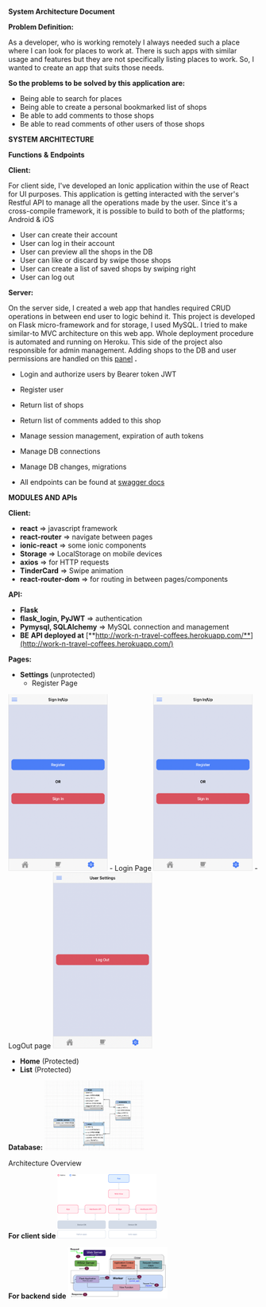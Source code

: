 **System Architecture Document**

**Problem Definition:**

As a developer, who is working remotely I always needed such a place where I can look for places to work at. There is such apps with similar usage and features but they are not specifically listing places to work. So, I wanted to create an app that suits those needs.

**So the problems to be solved by this application are:**

- Being able to search for places
- Being able to create a personal bookmarked list of shops
- Be able to add comments to those shops
- Be able to read comments of other users of those shops

**SYSTEM ARCHITECTURE**

**Functions**  **&amp;**  **Endpoints**

**Client:**

For client side, I&#39;ve developed an Ionic application within the use of React for UI purposes. This application is getting interacted with the server&#39;s Restful API to manage all the operations made by the user. Since it&#39;s a cross-compile framework, it is possible to build to both of the platforms; Android &amp; iOS

- User can create their account
- User can log in their account
- User can preview all the shops in the DB
- User can like or discard by swipe those shops
- User can create a list of saved shops by swiping right
- User can log out

**Server:**

On the server side, I created a web app that handles required CRUD operations in between end user to logic behind it. This project is developed on Flask micro-framework and for storage, I used MySQL. I tried to make similar-to MVC architecture on this web app. Whole deployment procedure is automated and running on Heroku. This side of the project also responsible for admin management. Adding shops to the DB and user permissions are handled on this [panel](http://work-n-travel-coffees.herokuapp.com/admin) **.**

- Login and authorize users by Bearer token JWT
- Register user
- Return list of shops
- Return list of comments added to this shop
- Manage session management, expiration of auth tokens
- Manage DB connections
- Manage DB changes, migrations

- All endpoints can be found at [swagger docs](https://work-n-travel-coffees.herokuapp.com/apidocs/)

**MODULES AND APIs**

**Client:**

- **react** => javascript framework
- **react-router** => navigate between pages
- **ionic-react** => some ionic components
- **Storage** => LocalStorage on mobile devices
- **axios** => for HTTP requests
- **TinderCard** => Swipe animation
- **react-router-dom** => for routing in between pages/components

**API:**

- **Flask**
- **flask\_login, PyJWT** => authentication
- **Pymysql, SQLAlchemy** => MySQL connection and management
- **BE**  **API deployed at** [**http://work-n-travel-coffees.herokuapp.com/**](http://work-n-travel-coffees.herokuapp.com/)

**Pages:**

- **Settings** (unprotected)
  - Register Page
<img src="/assets/images/register_log_in.png" width="200" />
  - Login Page
<img src="/assets/images/register_log_in.png" width="200" />
  - LogOut page
<img src="/assets/images/log_out.png" width="200" />


- **Home** (Protected)
- **List** (Protected)

**Database:**
<img src="/assets/images/db.png" width="200" />

Architecture Overview

**For client side**
<img src="/assets/images/c_arch.png" width="200" />

**For backend side**
<img src="/assets/images/b_arch.png" width="200" />
